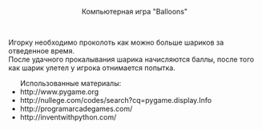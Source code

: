 <P align=center>Компьютерная игра "Balloons"</P><BR>
<P>Игорку необходимо проколоть как можно больше шариков за отведенное время.<BR>
После удачного прокалывания шарика начисляются баллы, после того как шарик улетел у игрока отнимается попытка.</P>

<UL>Использованные материалы:
<LI>http://www.pygame.org</LI>
<LI>http://nullege.com/codes/search?cq=pygame.display.Info</LI>
<LI>http://programarcadegames.com/</LI>
<LI>http://inventwithpython.com/</LI>
</UL>
